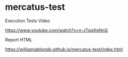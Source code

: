 # mercatus-test

Execution Tests Video

https://www.youtube.com/watch?v=n-JTgqXgNnQ

Report HTML

https://williamjablonski.github.io/mercatus-test/index.html
